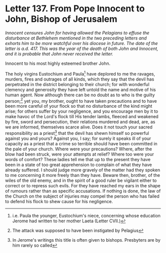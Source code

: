 <h1>Letter 137. From Pope Innocent to John, Bishop of Jerusalem</h1>

<p><i>Innocent censures John for having allowed the Pelagians to effuse the disturbance at Bethlehem mentioned in the two preceding letters and exhorts him to be more watchful over his diocese in future. The date of the letter is a.d. 417. This was the year of the death of both John and Innocent, and it is probable that John never received the letter.</i></p>

Innocent to his most highly esteemed brother John.

The holy virgins Eustochium and Paula[^P5441_1505318] have deplored to me the ravages, murders, fires and outrages of all kinds, which they say that the devil has perpetrated in the district belonging to their church; for with wonderful clemency and generosity they have left untold the name and motive of his human agent. Now although there can be no doubt as to who is the guilty person;[^P5442_1505789] yet you, my brother, ought to have taken precautions and to have been more careful of your flock so that no disturbance of the kind might arise; for others suffer by your negligence, and you encourage men by it to make havoc of the Lord's flock till His tender lambs, fleeced and weakened by fire, sword and persecution, their relations murdered and dead, are, as we are informed, themselves scarce alive. Does it not touch your sacred responsibility as a priest[^P5443_1506322] that the devil has shewn himself so powerful against you and yours? Against you, I say; for surely it speaks ill of your capacity as a priest that a crime so terrible should have been committed in the pale of your church. Where were your precautions? Where, after the blow had been struck, were your attempts at relief? Where too were your words of comfort? These ladies tell me that up to the present they have been in a state of too great apprehension to complain of what they have already suffered. I should judge more gravely of the matter had they spoken to me concerning it more freely than they have. Beware then, brother, of the wiles of the old enemy, and in the spirit of a good ruler be vigilant either to correct or to repress such evils. For they have reached my ears in the shape of rumours rather than as specific accusations. If nothing is done, the law of the Church on the subject of injuries may compel the person who has failed to defend his flock to shew cause for his negligence.

[^P5441_1505318]:
	i.e. Paula the younger, Eustochium's niece, concerning whose education Jerome had written to her mother Laeta (Letter CVII.)

[^P5442_1505789]:
	The attack was supposed to have been instigated by Pelagius

[^P5443_1506322]:
	In Jerome's writings this title is often given to bishops. Presbyters are by him rarely so called